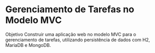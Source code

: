 # Gerenciamento de Tarefas no Modelo MVC
Objetivo
Construir uma aplicação web no modelo MVC para o gerenciamento de tarefas, utilizando persistência de dados com H2, MariaDB e MongoDB.

